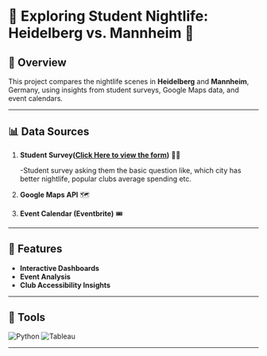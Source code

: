 # 🎉 Exploring Student Nightlife: Heidelberg vs. Mannheim 🎉

## 🧐 Overview
This project compares the nightlife scenes in **Heidelberg** and **Mannheim**, Germany, using insights from student surveys, Google Maps data, and event calendars.

---

## 📊 Data Sources
1. **Student Survey([Click Here to view the form](https://docs.google.com/forms/d/e/1FAIpQLSfqLW6ZeEPhgEPAjdpFpukrC5PrKKbmhQecHXLUg9WKUpUhzg/viewform?usp=sf_link))** 🧑‍🎓 

   -Student survey asking them the basic question like, which city has better nightlife, popular clubs average spending etc. 
3. **Google Maps API** 🗺️
4. **Event Calendar (Eventbrite)** 🎟️

---

## 🚀 Features
- **Interactive Dashboards**
- **Event Analysis**
- **Club Accessibility Insights**

---

## 🔧 Tools
![Python](https://img.shields.io/badge/Python-3.9-blue) ![Tableau](https://img.shields.io/badge/Tableau-Dashboard-green)

---
